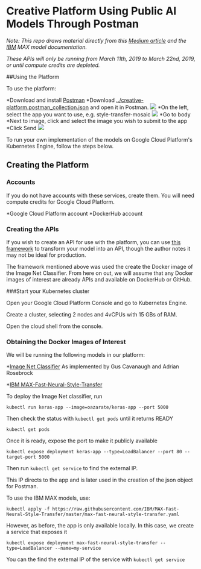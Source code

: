 # Creative Platform Using Public AI Models Through Postman

_Note: This repo draws material directly from this [Medium article](https://medium.com/analytics-vidhya/deploy-your-first-deep-learning-model-on-kubernetes-with-python-keras-flask-and-docker-575dc07d9e76) and the [IBM](https://github.com/IBM) MAX model documentation._

_These APIs will only be running from March 11th, 2019 to March 22nd, 2019, or until compute credits are depleted._

##Using the Platform

To use the platform:

*Download and install [Postman](https://www.getpostman.com/)
*Download [../creative-platform.postman_collection.json](creative-platform.postman_collection.json) and open it in Postman.
![](../images/instructions-1.png)
*On the left, select the app you want to use, e.g. style-transfer-mosaic
![](../images/instructions-2.png)
*Go to body
*Next to image, click and select the image you wish to submit to the app
*Click Send
![](../images/instructions-3.png)

To run your own implementation of the models on Google Cloud Platform's Kubernetes Engine, follow the steps below.

## Creating the Platform

### Accounts

If you do not have accounts with these services, create them. You will need compute credits for Google Cloud Platform.

*Google Cloud Platform account
*DockerHub account

### Creating the APIs

If you wish to create an API for use with the platform, you can use [this framework](https://medium.com/analytics-vidhya/deploy-your-first-deep-learning-model-on-kubernetes-with-python-keras-flask-and-docker-575dc07d9e76) to transform your model into an API, though the author notes it may not be ideal for production.

The framework mentioned above was used the create the Docker image of the Image Net Classifier.
From here on out, we will assume that any Docker images of interest are already APIs and available on DockerHub or GitHub.

###Start your Kubernetes cluster

Open your Google Cloud Platform Console and go to Kubernetes Engine.

Create a cluster, selecting 2 nodes and 4vCPUs with 15 GBs of RAM.

Open the cloud shell from the console.

### Obtaining the Docker Images of Interest

We will be running the following models in our platform:

*[Image Net Classifier](https://medium.com/analytics-vidhya/deploy-your-first-deep-learning-model-on-kubernetes-with-python-keras-flask-and-docker-575dc07d9e76) As implemented by Gus Cavanaugh and Adrian Rosebrock

*[IBM MAX-Fast-Neural-Style-Transfer](https://github.com/IBM/MAX-Fast-Neural-Style-Transfer)

To deploy the Image Net classifier, run

```
kubectl run keras-app --image=oazarate/keras-app --port 5000
```

Then check the status with `kubectl get pods` until it returns READY

```
kubectl get pods
```

Once it is ready, expose the port to make it publicly available

```
kubectl expose deployment keras-app --type=LoadBalancer --port 80 --target-port 5000
```

Then run `kubectl get service` to find the external IP.

This IP directs to the app and is later used in the creation of the json object for Postman.

To use the IBM MAX models, use:

```
kubectl apply -f https://raw.githubusercontent.com/IBM/MAX-Fast-Neural-Style-Transfer/master/max-fast-neural-style-transfer.yaml

```

However, as before, the app is only available locally. In this case, we create a service that exposes it

```
kubectl expose deployment max-fast-neural-style-transfer --type=LoadBalancer --name=my-service
```

You can the find the external IP of the service with `kubectl get service`
